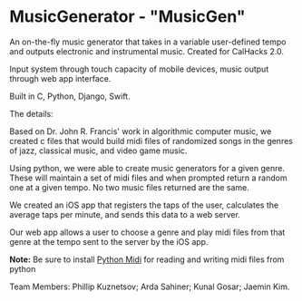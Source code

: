 # MusicGenerator - "MusicGen"
An on-the-fly music generator that takes in a variable user-defined tempo and outputs electronic and instrumental music. Created for CalHacks 2.0.

Input system through touch capacity of mobile devices, music output through web app interface.

Built in C, Python, Django, Swift.

The details:

Based on Dr. John R. Francis' work in algorithmic computer music, we created c files that would build midi files of randomized songs in the genres of jazz, classical music, and video game music.

Using python, we were able to create music generators for a given genre. These will maintain a set of midi files and when prompted return a random one at a given tempo. No two music files returned are the same.

We created an iOS app that registers the taps of the user, calculates the average taps per minute, and sends this data to a web server.

Our web app allows a user to choose a genre and play midi files from that genre at the tempo sent to the server by the iOS app.

**Note:** Be sure to install [Python Midi](https://github.com/vishnubob/python-midi) for reading and writing midi files from python

Team Members: Phillip Kuznetsov; Arda Sahiner; Kunal Gosar; Jaemin Kim.
